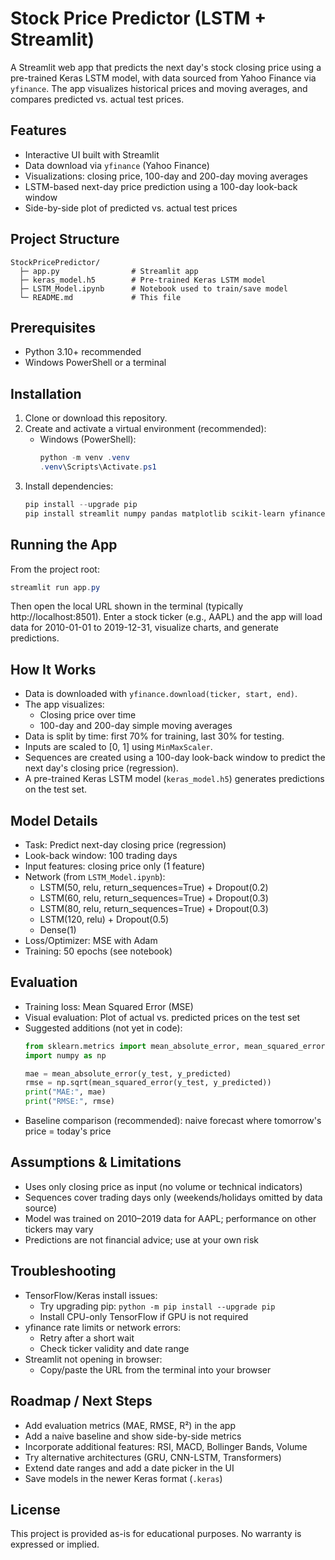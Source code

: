 # Stock Price Predictor (LSTM + Streamlit)

A Streamlit web app that predicts the next day's stock closing price using a pre-trained Keras LSTM model, with data sourced from Yahoo Finance via `yfinance`. The app visualizes historical prices and moving averages, and compares predicted vs. actual test prices.

## Features
- Interactive UI built with Streamlit
- Data download via `yfinance` (Yahoo Finance)
- Visualizations: closing price, 100-day and 200-day moving averages
- LSTM-based next-day price prediction using a 100-day look-back window
- Side-by-side plot of predicted vs. actual test prices

## Project Structure
```
StockPricePredictor/
  ├─ app.py                # Streamlit app
  ├─ keras_model.h5        # Pre-trained Keras LSTM model
  ├─ LSTM_Model.ipynb      # Notebook used to train/save model
  └─ README.md             # This file
```

## Prerequisites
- Python 3.10+ recommended
- Windows PowerShell or a terminal

## Installation
1. Clone or download this repository.
2. Create and activate a virtual environment (recommended):
   - Windows (PowerShell):
     ```powershell
     python -m venv .venv
     .venv\Scripts\Activate.ps1
     ```
3. Install dependencies:
   ```powershell
   pip install --upgrade pip
   pip install streamlit numpy pandas matplotlib scikit-learn yfinance pandas_datareader keras tensorflow
   ```

## Running the App
From the project root:
```powershell
streamlit run app.py
```
Then open the local URL shown in the terminal (typically http://localhost:8501). Enter a stock ticker (e.g., AAPL) and the app will load data for 2010-01-01 to 2019-12-31, visualize charts, and generate predictions.

## How It Works
- Data is downloaded with `yfinance.download(ticker, start, end)`.
- The app visualizes:
  - Closing price over time
  - 100-day and 200-day simple moving averages
- Data is split by time: first 70% for training, last 30% for testing.
- Inputs are scaled to [0, 1] using `MinMaxScaler`.
- Sequences are created using a 100-day look-back window to predict the next day's closing price (regression).
- A pre-trained Keras LSTM model (`keras_model.h5`) generates predictions on the test set.

## Model Details
- Task: Predict next-day closing price (regression)
- Look-back window: 100 trading days
- Input features: closing price only (1 feature)
- Network (from `LSTM_Model.ipynb`):
  - LSTM(50, relu, return_sequences=True) + Dropout(0.2)
  - LSTM(60, relu, return_sequences=True) + Dropout(0.3)
  - LSTM(80, relu, return_sequences=True) + Dropout(0.3)
  - LSTM(120, relu) + Dropout(0.5)
  - Dense(1)
- Loss/Optimizer: MSE with Adam
- Training: 50 epochs (see notebook)

## Evaluation
- Training loss: Mean Squared Error (MSE)
- Visual evaluation: Plot of actual vs. predicted prices on the test set
- Suggested additions (not yet in code):
  ```python
  from sklearn.metrics import mean_absolute_error, mean_squared_error
  import numpy as np

  mae = mean_absolute_error(y_test, y_predicted)
  rmse = np.sqrt(mean_squared_error(y_test, y_predicted))
  print("MAE:", mae)
  print("RMSE:", rmse)
  ```
- Baseline comparison (recommended): naive forecast where tomorrow's price = today's price

## Assumptions & Limitations
- Uses only closing price as input (no volume or technical indicators)
- Sequences cover trading days only (weekends/holidays omitted by data source)
- Model was trained on 2010–2019 data for AAPL; performance on other tickers may vary
- Predictions are not financial advice; use at your own risk

## Troubleshooting
- TensorFlow/Keras install issues:
  - Try upgrading pip: `python -m pip install --upgrade pip`
  - Install CPU-only TensorFlow if GPU is not required
- yfinance rate limits or network errors:
  - Retry after a short wait
  - Check ticker validity and date range
- Streamlit not opening in browser:
  - Copy/paste the URL from the terminal into your browser

## Roadmap / Next Steps
- Add evaluation metrics (MAE, RMSE, R²) in the app
- Add a naive baseline and show side-by-side metrics
- Incorporate additional features: RSI, MACD, Bollinger Bands, Volume
- Try alternative architectures (GRU, CNN-LSTM, Transformers)
- Extend date ranges and add a date picker in the UI
- Save models in the newer Keras format (`.keras`)

## License
This project is provided as-is for educational purposes. No warranty is expressed or implied. 

